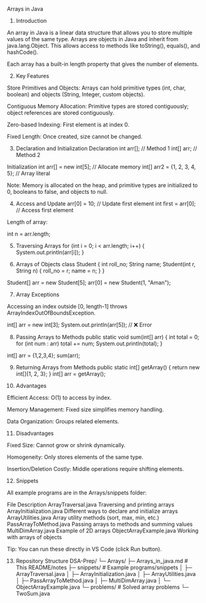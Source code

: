 Arrays in Java
1. Introduction

An array in Java is a linear data structure that allows you to store multiple values of the same type.
Arrays are objects in Java and inherit from java.lang.Object. This allows access to methods like toString(), equals(), and hashCode().

Each array has a built-in length property that gives the number of elements.

2. Key Features

Store Primitives and Objects: Arrays can hold primitive types (int, char, boolean) and objects (String, Integer, custom objects).

Contiguous Memory Allocation: Primitive types are stored contiguously; object references are stored contiguously.

Zero-based Indexing: First element is at index 0.

Fixed Length: Once created, size cannot be changed.

3. Declaration and Initialization
Declaration
int arr[];   // Method 1
int[] arr;   // Method 2

Initialization
int arr[] = new int[5];          // Allocate memory
int[] arr2 = {1, 2, 3, 4, 5};    // Array literal


Note: Memory is allocated on the heap, and primitive types are initialized to 0, booleans to false, and objects to null.

4. Access and Update
arr[0] = 10;        // Update first element
int first = arr[0]; // Access first element


Length of array:

int n = arr.length;

5. Traversing Arrays
for (int i = 0; i < arr.length; i++) {
    System.out.println(arr[i]);
}

6. Arrays of Objects
class Student {
    int roll_no;
    String name;
    Student(int r, String n) { roll_no = r; name = n; }
}

Student[] arr = new Student[5];
arr[0] = new Student(1, "Aman");

7. Array Exceptions

Accessing an index outside [0, length-1] throws ArrayIndexOutOfBoundsException.

int[] arr = new int[3];
System.out.println(arr[5]);  // ❌ Error

8. Passing Arrays to Methods
public static void sum(int[] arr) {
    int total = 0;
    for (int num : arr) total += num;
    System.out.println(total);
}

int[] arr = {1,2,3,4};
sum(arr);

9. Returning Arrays from Methods
public static int[] getArray() {
    return new int[]{1, 2, 3};
}
int[] arr = getArray();

10. Advantages

Efficient Access: O(1) to access by index.

Memory Management: Fixed size simplifies memory handling.

Data Organization: Groups related elements.

11. Disadvantages

Fixed Size: Cannot grow or shrink dynamically.

Homogeneity: Only stores elements of the same type.

Insertion/Deletion Costly: Middle operations require shifting elements.

12. Snippets

All example programs are in the Arrays/snippets folder:

File	Description
ArrayTraversal.java	Traversing and printing arrays
ArrayInitialization.java	Different ways to declare and initialize arrays
ArrayUtilities.java	Array utility methods (sort, max, min, etc.)
PassArrayToMethod.java	Passing arrays to methods and summing values
MultiDimArray.java	Example of 2D arrays
ObjectArrayExample.java	Working with arrays of objects

Tip: You can run these directly in VS Code (click Run button).

13. Repository Structure
DSA-Prep/
└─ Arrays/
   ├─ Arrays_in_java.md       # This README/notes
   ├─ snippets/               # Example programs/snippets
   │   ├─ ArrayTraversal.java
   │   ├─ ArrayInitialization.java
   │   ├─ ArrayUtilities.java
   │   ├─ PassArrayToMethod.java
   │   ├─ MultiDimArray.java
   │   └─ ObjectArrayExample.java
   └─ problems/               # Solved array problems
       └─ TwoSum.java